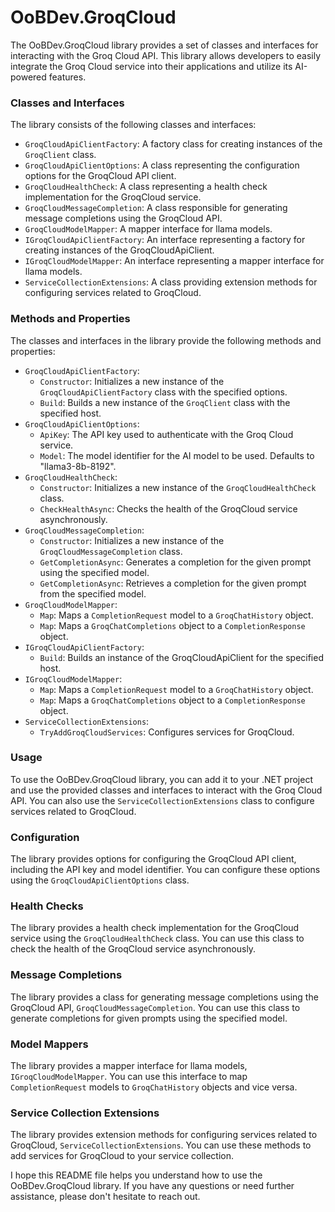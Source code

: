 # OoBDev.GroqCloud

The OoBDev.GroqCloud library provides a set of classes and interfaces for interacting with the Groq 
Cloud API. This library allows developers to easily integrate the Groq Cloud service into their 
applications and utilize its AI-powered features.

### Classes and Interfaces

The library consists of the following classes and interfaces:

* `GroqCloudApiClientFactory`: A factory class for creating instances of the `GroqClient` class.
* `GroqCloudApiClientOptions`: A class representing the configuration options for the GroqCloud API client.
* `GroqCloudHealthCheck`: A class representing a health check implementation for the GroqCloud service.
* `GroqCloudMessageCompletion`: A class responsible for generating message completions using the GroqCloud API.
* `GroqCloudModelMapper`: A mapper interface for llama models.
* `IGroqCloudApiClientFactory`: An interface representing a factory for creating instances of the GroqCloudApiClient.
* `IGroqCloudModelMapper`: An interface representing a mapper interface for llama models.
* `ServiceCollectionExtensions`: A class providing extension methods for configuring services related to GroqCloud.

### Methods and Properties

The classes and interfaces in the library provide the following methods and properties:

* `GroqCloudApiClientFactory`:
	+ `Constructor`: Initializes a new instance of the `GroqCloudApiClientFactory` class with the specified options.
	+ `Build`: Builds a new instance of the `GroqClient` class with the specified host.
* `GroqCloudApiClientOptions`:
	+ `ApiKey`: The API key used to authenticate with the Groq Cloud service.
	+ `Model`: The model identifier for the AI model to be used. Defaults to "llama3-8b-8192".
* `GroqCloudHealthCheck`:
	+ `Constructor`: Initializes a new instance of the `GroqCloudHealthCheck` class.
	+ `CheckHealthAsync`: Checks the health of the GroqCloud service asynchronously.
* `GroqCloudMessageCompletion`:
	+ `Constructor`: Initializes a new instance of the `GroqCloudMessageCompletion` class.
	+ `GetCompletionAsync`: Generates a completion for the given prompt using the specified model.
	+ `GetCompletionAsync`: Retrieves a completion for the given prompt from the specified model.
* `GroqCloudModelMapper`:
	+ `Map`: Maps a `CompletionRequest` model to a `GroqChatHistory` object.
	+ `Map`: Maps a `GroqChatCompletions` object to a `CompletionResponse` object.
* `IGroqCloudApiClientFactory`:
	+ `Build`: Builds an instance of the GroqCloudApiClient for the specified host.
* `IGroqCloudModelMapper`:
	+ `Map`: Maps a `CompletionRequest` model to a `GroqChatHistory` object.
	+ `Map`: Maps a `GroqChatCompletions` object to a `CompletionResponse` object.
* `ServiceCollectionExtensions`:
	+ `TryAddGroqCloudServices`: Configures services for GroqCloud.

### Usage

To use the OoBDev.GroqCloud library, you can add it to your .NET project and use the provided classes and interfaces to 
interact with the Groq Cloud API. You can also use the `ServiceCollectionExtensions` class to configure services related
to GroqCloud.

### Configuration

The library provides options for configuring the GroqCloud API client, including the API key and model identifier. You 
can configure these options using the `GroqCloudApiClientOptions` class.

### Health Checks

The library provides a health check implementation for the GroqCloud service using the `GroqCloudHealthCheck` class. 
You can use this class to check the health of the GroqCloud service asynchronously.

### Message Completions

The library provides a class for generating message completions using the GroqCloud API, `GroqCloudMessageCompletion`. 
You can use this class to generate completions for given prompts using the specified model.

### Model Mappers

The library provides a mapper interface for llama models, `IGroqCloudModelMapper`. You can use this interface to map 
`CompletionRequest` models to `GroqChatHistory` objects and vice versa.

### Service Collection Extensions

The library provides extension methods for configuring services related to GroqCloud, `ServiceCollectionExtensions`. 
You can use these methods to add services for GroqCloud to your service collection.

I hope this README file helps you understand how to use the OoBDev.GroqCloud library. If you have any questions or 
need further assistance, please don't hesitate to reach out.